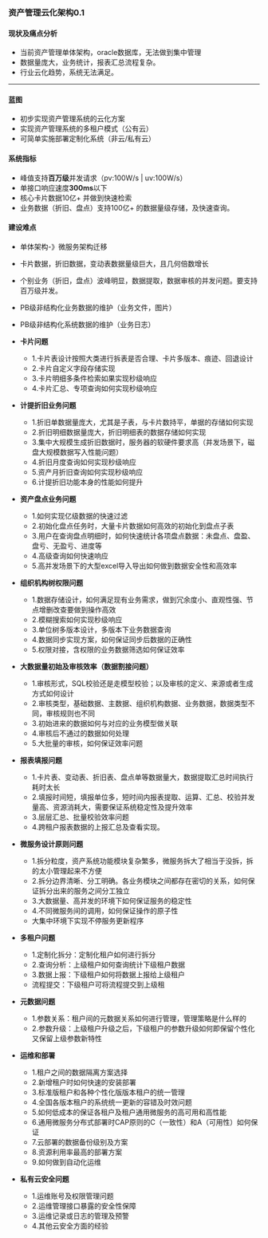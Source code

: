 ### 资产管理云化架构0.1



#### 现状及痛点分析

- 当前资产管理单体架构，oracle数据库，无法做到集中管理
- 数据量庞大，业务统计，报表汇总流程复杂。
- 行业云化趋势，系统无法满足。



---



#### 蓝图

- 初步实现资产管理系统的云化方案
- 实现资产管理系统的多租户模式（公有云）
- 可简单实施部署定制化系统（非云/私有云）

#### 系统指标

- 峰值支持**百万级**并发请求（pv:100W/s | uv:100W/s）
- 单接口响应速度**300ms**以下
- 核心卡片数据10亿+ 并做到快速检索
- 业务数据（折旧、盘点）支持100亿+ 的数据量级存储，及快速查询。

#### 建设难点

- 单体架构-》微服务架构迁移
- 卡片数据，折旧数据，变动表数据量级巨大，且几何倍数增长
- 个别业务（折旧，盘点）波峰明显，数据提取，数据审核的并发问题。要支持百万级并发。
- PB级非结构化业务数据的维护（业务文件，图片）

- PB级非结构化系统数据的维护（业务日志）



- **卡片问题**
  - 1.卡片表设计按照大类进行拆表是否合理、卡片多版本、痕迹、回退设计
  - 2.卡片自定义字段存储实现
  - 3.卡片明细多条件检索如果实现秒级响应
  - 4.卡片汇总、专项查询如何实现秒级响应



- **计提折旧业务问题**
  - 1.折旧单数据量庞大，尤其是子表，与卡片数持平，单据的存储如何实现
  - 2.折旧明细数据量庞大，折旧明细表的数据存储如何实现
  - 3.集中大规模生成折旧数据时，服务器的软硬件要求高（并发场景下，磁盘大规模数据写入性能问题）
  - 4.折旧月度查询如何实现秒级响应
  - 5.资产月折旧查询如何实现秒级响应
  - 6.计提折旧功能本身的性能如何提升



- **资产盘点业务问题**
  - 1.如何实现亿级数据的快速过滤  
  - 2.初始化盘点任务时，大量卡片数据如何高效的初始化到盘点子表 
  - 3.用户在查询盘点明细时，如何快速统计各项盘点数据：未盘点、盘盈、盘亏、无盈亏、进度等 
  - 4.高级查询如何快速响应  
  - 5.高并发场景下的大型excel导入导出如何做到数据安全性和高效率



- **组织机构树权限问题**
  - 1.数据存储设计，如何满足现有业务需求，做到冗余度小、直观性强、节点增删改查要做到操作高效
  - 2.模糊搜索如何实现秒级响应
  - 3.单位树多版本设计，多版本下业务数据查询
  - 4.数据同步实现方案，如何保证同步后数据的正确性
  - 5.权限对接，含权限的业务数据筛选如何保证效率



- **大数据量初始及审核效率（数据割接问题）**
  - 1.审核形式，SQL校验还是走模型校验；以及审核的定义、来源或者生成方式如何设计
  - 2.审核类型，基础数据、主数据、组织机构数据、业务数据，数据类型不同，审核规则也不同
  - 3.初始进来的数据如何与对应的业务模型做关联
  - 4.审核后不通过的数据如何处理
  - 5.大批量的审核，如何保证效率问题



- **报表填报问题**
  - 1.卡片表、变动表、折旧表、盘点单等数据量大，数据提取汇总时间执行耗时太长
  - 2.填报时间短，填报单位多，短时间内报表提取、运算、汇总、校验并发量高、资源消耗大，需要保证系统稳定性及提升效率
  - 3.层层汇总、批量校验效率问题
  - 4.跨租户报表数据的上报汇总及查看实现。



- **微服务设计原则问题**
  - 1.拆分粒度，资产系统功能模块复杂繁多，微服务拆大了相当于没拆，拆的太小管理起来不方便
  - 2.拆分边界清晰、分工明确。各业务模块之间都存在密切的关系，如何保证拆分出来的服务之间分工独立
  - 3.大数据量、高并发的环境下如何保证服务的稳定性
  - 4.不同微服务间的调用，如何保证操作的原子性
  - 大集中环境下实现不停服务更新程序



- **多租户问题**
  - 1.定制化拆分：定制化租户如何进行拆分
  - 2.查询分析：上级租户如何查询统计下级租户数据
  - 3.数据上报：下级租户如何将数据上报给上级租户
  - 流程提交：下级租户可将流程提交到上级租



- **元数据问题**
  - 1.参数关系：租户间的元数据关系如何进行管理，管理策略是什么样的
  - 2.参数升级：上级租户升级之后，下级租户的参数升级如何即保留个性化又保留上级参数新特性



- **运维和部署**
  - 1.租户之间的数据隔离方案选择
  - 2.新增租户时如何快速的安装部署
  - 3.标准版租户和各种个性化版版本租户的统一管理
  - 4.全国各版本租户的系统统一更新的容错及时效问题
  - 5.如何低成本的保证各租户及租户通用微服务的高可用和高性能
  - 6.通用微服务分布式部署时CAP原则的C（一致性）和A（可用性）如何保证
  - 7.云部署的数据备份级别及方案
  - 8.资源利用率最高的部署方案
  - 9.如何做到自动化运维



- **私有云安全问题**
  - 1.运维账号及权限管理问题
  - 2.运维管理接口暴露的安全性保障
  - 3.运维记录或日志的管理及预警
  - 4.其他云安全方面的经验